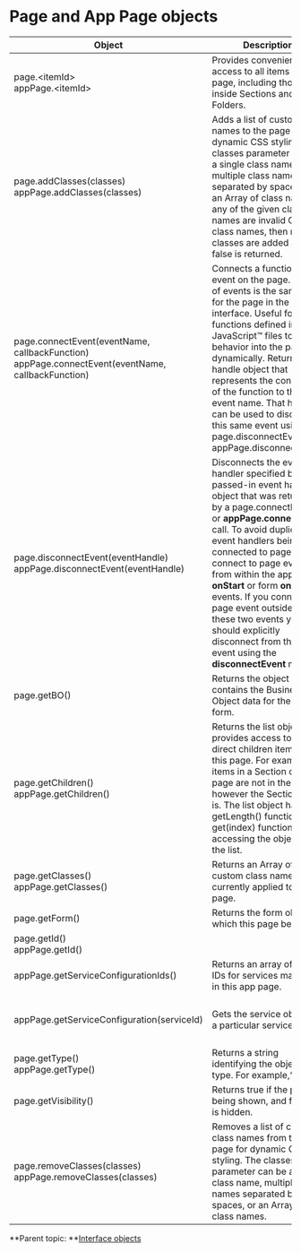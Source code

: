 # Page and App Page objects 

<table class="table-wrap">
<thead>
<tr>
<th>Object</th><th>Description</th><th>Example</th>
</tr>
<thead>
<tbody>
<tr>
<td> 
page.&lt;itemId&gt;<br>
appPage.&lt;itemId&gt;</td>
<td>Provides convenient direct access to all items on the page, including those inside Sections and Tab Folders.</td>

<td> Hide a specific button on the page:

```javascript
page.F_NextButton.setVisible(false);
```
</td>
</tr>
<tr>
<td>page.addClasses(classes)</br>
appPage.addClasses(classes)</td>
<td>Adds a list of custom class names to the page for dynamic CSS styling. The classes parameter can be a single class name, multiple class names separated by spaces, or an Array of class names. If any of the given class names are invalid CSS class names, then no classes are added and false is returned.</td>
<td>

```javascript
page.addClasses('emphasized error');
```
</td>
</tr>
<tr>
<td>page.connectEvent(eventName,<br>
callbackFunction)<br>
appPage.connectEvent(eventName,<br>
callbackFunction)</td>
<td>Connects a function to an event on the page. The list of events is the same as for the page in the Design interface. Useful for utility functions defined in JavaScript™ files to hook behavior into the page dynamically. Returns a handle object that represents the connection of the function to that event name. That handle can be used to disconnect this same event using page.disconnectEvent or appPage.disconnectEvent.</td>
<td> </td>
</tr>
<tr>
<td>page.disconnectEvent(eventHandle)<br>
appPage.disconnectEvent(eventHandle)</td>
<td>Disconnects the event handler specified by the passed-in event handle object that was returned by a page.connectEvent or <b>appPage.connectEvent</b> call. To avoid duplicate event handlers being connected to pages, connect to page events from within the application <b>onStart</b> or form <b>onLoad</b> events. If you connect to a page event outside of these two events you should explicitly disconnect from the page event using the <b>disconnectEvent</b> method.</td>
<td>

```javascript 
var eventHdl = page.connectEvent("<some event>", function(pSuccess, pErrorObj)
 {
  if (pSuccess) {
    //do something when service is done
  }
  page.disconnectEvent(eventHndl);
});
```
</td>
</tr>
<tr>
<td>page.getBO()</td>
<td>Returns the object that contains the Business Object data for the entire form.</td>
<td>

```javascript
var theBO = page.getBO();
theBO.F_SingleLine.setValue('new Value');
```
</td>
</tr>
<td>page.getChildren()</br>
appPage.getChildren()</td>
<td>Returns the list object that provides access to all direct children items for this page. For example, items in a Section on the page are not in the list, however the Section itself is. The list object has the getLength() function and get(index) function for accessing the objects in the list.</td>
<td>Hide all button items on a page:

```javascript
var list = page.getChildren();
for (var i=0; i<list.getLength(); i++) {
   if list.get(i).getType() === 'button') {
      list.get(i).setVisible(false);
   }
}
```
</td>
</tr>

<tr>
<td>
page.getClasses()<br>
appPage.getClasses()
</td>
<td>Returns an Array of custom class names currently applied to the page.</td>
<td><!-- no example --></td>
</tr>

<tr>
<td>page.getForm()</td>
<td>Returns the form object to which this page belongs.</td>
<td><!-- no example --></td>
</tr>

<tr>
<td>page.getId()<br>
appPage.getId()<td>
<td>Returns the unique ID, within the application, of this page. For example, <b>P_Page1</b>.</td>
<td><!-- no example --></td>
</tr>

<tr>
<td>appPage.getServiceConfigurationIds()</td>
<td>Returns an array of all the IDs for services mapped in this app page.</td>
<td>

```javascript
var serviceConfigs = appPage.getServiceConfigurationIds();
```
</td>
</tr>
<tr>
<td>appPage.getServiceConfiguration(serviceId)</td>
<td>Gets the service object for a particular service ID.</td>
<td>Lookup and execute a service from JavaScript™:

```javascript
var service = appPage.getServiceConfiguration('SC_ServiceConfig');
service.callService();
```
</td>
</tr>

<tr>
<td>page.getType()<br>
appPage.getType()</td>
<td>Returns a string identifying the object type. For example,“page”.</td>
<td><!-- no example --></td>
</tr>

<tr>
<td>page.getVisibility()</td>
<td>Returns true if the page is being shown, and false if it is hidden.</td>
<td><!-- no example --></td>
</tr>

<tr>
<td>page.removeClasses(classes)<br>
appPage.removeClasses(classes)</td>
<td>Removes a list of custom class names from the page for dynamic CSS styling. The classes parameter can be a single class name, multiple class names separated by spaces, or an Array of class names.</td>
<td>

```javascript
page.removeClasses('emphasized error');
```
</td>
</tr>
</tbody>
</table>


**Parent topic: **[Interface objects](ref_jsapi_user_interface_objects.md)

